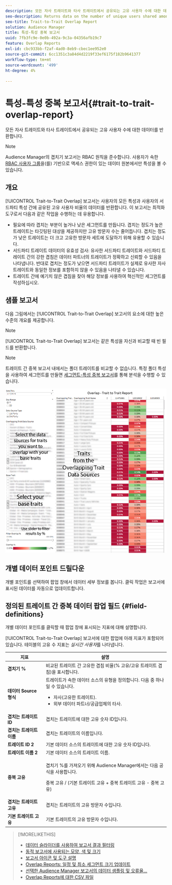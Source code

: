 ```yaml
---
description: 모든 자사 트레이트와 타사 트레이트에서 공유되는 고유 사용자 수에 대한 데이터를 반환합니다.
seo-description: Returns data on the number of unique users shared among all your first and third-party traits.
seo-title: Trait-to-Trait Overlap Report
solution: Audience Manager
title: 특성-특성 중복 보고서
uuid: 7fb3fc9e-0e0b-492a-9c3a-04356afb19c7
feature: Overlap Reports
exl-id: cbc933bb-f2af-4ad0-8eb9-cbec1ee952e0
source-git-commit: 6cc1351c3a84d4d2219f33ef6175f182b9641377
workflow-type: tm+mt
source-wordcount: '499'
ht-degree: 4%

---
```


# 특성-특성 중복 보고서{#trait-to-trait-overlap-report}

모든 자사 트레이트와 타사 트레이트에서 공유되는 고유 사용자 수에 대한 데이터를 반환합니다.

>[!NOTE]
>
>Audience Manager의 겹치기 보고서는 RBAC 원칙을 준수합니다. 사용자가 속한 [RBAC 사용자 그룹](/help/using/features/administration/administration-overview.md)을(를) 기반으로 액세스 권한이 있는 데이터 원본에서만 특성을 볼 수 있습니다.

<!-- 

c_overlap_reports.xml

 -->

## 개요

[!UICONTROL Trait-to-Trait Overlap] 보고서는 사용자의 모든 특성과 사용자의 서드파티 특성 간에 공유된 고유 사용자 비율의 데이터를 반환합니다. 이 보고서는 최적화 도구로서 다음과 같은 작업을 수행하는 데 유용합니다.

* 필요에 따라 겹치는 부분이 높거나 낮은 세그먼트를 만듭니다. 겹치는 정도가 높은 트레이트는 타깃팅된 대상을 제공하지만 고유 방문자 수는 줄어듭니다. 겹치는 정도가 낮은 트레이트는 더 크고 고유한 방문자 세트에 도달하기 위해 유용할 수 있습니다.
* 서드파티 트레이트 데이터의 유효성 검사: 유사한 서드파티 트레이트와 서드파티 트레이트 간의 강한 겹침은 데이터 파트너의 트레이트가 정확하고 신뢰할 수 있음을 나타냅니다. 반대로 겹치는 정도가 낮으면 서드파티 트레이트가 실제로 유사한 자사 트레이트와 동일한 정보를 포함하지 않을 수 있음을 나타낼 수 있습니다.
* 트레이트 간에 예기치 않은 겹침을 찾아 해당 정보를 사용하여 혁신적인 세그먼트를 작성하십시오.

## 샘플 보고서

다음 그림에서는 [!UICONTROL Trait-to-Trait Overlap] 보고서의 요소에 대한 높은 수준의 개요를 제공합니다.

>[!NOTE]
>
>[!UICONTROL Trait-to-Trait Overlap] 보고서는 같은 특성을 자신과 비교할 때 빈 필드를 반환합니다.

>[!NOTE]
>
>트레이트 간 중복 보고서 내에서는 폴더 트레이트를 비교할 수 없습니다. 특정 폴더 특성을 사용하여 세그먼트를 만들면 [세그먼트-특성 중복 보고서](/help/using/reporting/dynamic-reports/segment-trait-overlap-report.md)를 통해 분석을 수행할 수 있습니다.

![](assets/trait-to-trait-overlap.png)

## 개별 데이터 포인트 드릴다운

개별 포인트를 선택하여 팝업 창에서 데이터 세부 정보를 봅니다. 클릭 작업은 보고서에 표시된 데이터를 자동으로 업데이트합니다.

## 정의된 트레이트 간 중복 데이터 팝업 필드 {#field-definitions}

개별 데이터 포인트를 클릭할 때 팝업 창에 표시되는 지표에 대해 설명합니다.

<!-- 

r_t2t_data_pop.xml

 -->

[!UICONTROL Trait-to-Trait Overlap] 보고서에 대한 팝업에 아래 지표가 포함되어 있습니다. 테이블의 고유 수 지표는 *실시간 사용자*&#x200B;를 나타냅니다.

<table id="table_A2A0CFC47C1A404994B82E6630E711A2"> 
 <thead> 
  <tr> 
   <th colname="col1" class="entry"> 지표 </th> 
   <th colname="col2" class="entry"> 설명 </th> 
  </tr>
 </thead>
 <tbody> 
  <tr> 
   <td colname="col1"><b><span class="wintitle"> 겹치기 %</span></b> </td> 
   <td colname="col2"> 비교된 트레이트 간 고유한 겹침 비율(% 고유/고유 트레이트 겹침)을 표시합니다. </td> 
  </tr> 
  <tr> 
   <td colname="col1"><b><span class="wintitle"> 데이터 Source 형식</span></b> </td> 
   <td colname="col2">트레이트가 속한 데이터 소스의 유형을 정의합니다. 다음 중 하나일 수 있습니다. 
    <ul id="ul_0477C04A33FD4F5D998B98984E6554D3"> 
     <li id="li_50FCA48EDB5843AB8FB6C34ED2C0067D">자사(고유한 트레이트). </li> 
     <li id="li_4F6148EDAEFE43FA8D505944E9FE3855">외부 데이터 파트너/공급업체의 타사. </li> 
    </ul> </td> 
  </tr> 
  <tr> 
   <td colname="col1"><b><span class="wintitle"> 겹치는 트레이트 ID</span></b> </td> 
   <td colname="col2"> 겹치는 트레이트에 대한 고유 숫자 ID입니다. </td> 
  </tr> 
  <tr> 
   <td colname="col1"><b><span class="wintitle"> 겹치는 트레이트 이름</span></b> </td> 
   <td colname="col2"> 겹치는 트레이트의 이름입니다. </td> 
  </tr>
    <tr> 
   <td colname="col1"><b><span class="wintitle"> 트레이트 ID 2</span></b> </td> 
   <td colname="col2"> 기본 데이터 소스의 트레이트에 대한 고유 숫자 ID입니다. </td> 
  </tr> 
  <tr> 
   <td colname="col1"><b><span class="wintitle"> 트레이트 이름 2</span></b> </td> 
   <td colname="col2"> 기본 데이터 소스의 트레이트 이름. </td> 
  </tr> 
  <tr> 
   <td colname="col1"><b><span class="wintitle"> 중복 고유</span></b> </td> 
   <td colname="col2"> <p>겹치기 %를 가져오기 위해 Audience Manager에서는 다음 공식을 사용합니다.</p> <p>중복 고유 / (기본 트레이트 고유 + 중복 트레이트 고유 - 중복 고유)</p> </td> 
  </tr> 
  <tr> 
   <td colname="col1"><b><span class="wintitle"> 겹치는 트레이트 고유</span></b> </td> 
   <td colname="col2"> 겹치는 트레이트의 고유 방문자 수입니다. </td> 
  </tr> 
    <tr> 
   <td colname="col1"><b><span class="wintitle"> 기본 트레이트 고유</span></b> </td> 
   <td colname="col2"> 기본 트레이트의 고유 방문자 수입니다. </td> 
  </tr> 
 </tbody> 
</table>

>[!MORELIKETHIS]
>
>* [데이터 슬라이더를 사용하여 보고서 결과 필터링](../../reporting/dynamic-reports/data-sliders.md)
>* [동적 보고서에 사용되는 모양, 색 및 크기](../../reporting/dynamic-reports/interactive-report-technology.md#shapes-colors-sizes)
>* [보고서 아이콘 및 도구 설명](../../reporting/dynamic-reports/interactive-report-technology.md#icons-tools-explained)
>* [Overlap Reports: 일정 및 최소 세그먼트 크기 업데이트](../../reporting/dynamic-reports/overlap-minimum-segment-size.md)
>* [선택한 Audience Manager 보고서의 데이터 샘플링 및 오류율...](../../reporting/report-sampling.md)
>* [Overlap Reports에 대한 CSV 파일](../../reporting/dynamic-reports/overlap-csv-files.md)
